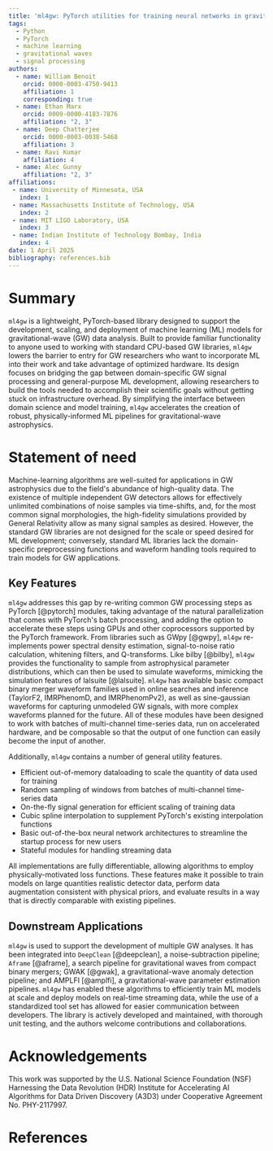 ```yaml
---
title: 'ml4gw: PyTorch utilities for training neural networks in gravitational wave physics applications'
tags:
  - Python
  - PyTorch
  - machine learning
  - gravitational waves
  - signal processing
authors:
  - name: William Benoit
    orcid: 0000-0003-4750-9413
    affiliation: 1
    corresponding: true
  - name: Ethan Marx
    orcid: 0009-0000-4183-7876
    affiliation: "2, 3"
  - name: Deep Chatterjee
    orcid: 0000-0003-0038-5468
    affiliation: 3
  - name: Ravi Kumar
    affiliation: 4
  - name: Alec Gunny
    affiliation: "2, 3"
affiliations:
 - name: University of Minnesota, USA
   index: 1
 - name: Massachusetts Institute of Technology, USA
   index: 2
 - name: MIT LIGO Laboratory, USA
   index: 3
 - name: Indian Institute of Technology Bombay, India
   index: 4
date: 1 April 2025
bibliography: references.bib
---
```


# Summary

`ml4gw` is a lightweight, PyTorch-based library designed to support the development, scaling, and deployment of machine learning (ML) models for gravitational-wave (GW) data analysis. 
Built to provide familiar functionality to anyone used to working with standard CPU-based GW libraries, `ml4gw` lowers the barrier to entry for GW researchers who want to incorporate ML into their work and take advantage of optimized hardware. 
Its design focuses on bridging the gap between domain-specific GW signal processing and general-purpose ML development, allowing researchers to build the tools needed to accomplish their scientific goals without getting stuck on infrastructure overhead. 
By simplifying the interface between domain science and model training, `ml4gw` accelerates the creation of robust, physically-informed ML pipelines for gravitational-wave astrophysics.

# Statement of need

Machine-learning algorithms are well-suited for applications in GW astrophysics due to the field's abundance of high-quality data.
The existence of multiple independent GW detectors allows for effectively unlimited combinations of noise samples via time-shifts, and, for the most common signal morphologies, the high-fidelity simulations provided by General Relativity allow as many signal samples as desired.
However, the standard GW libraries are not designed for the scale or speed desired for ML development; conversely, standard ML libraries lack the domain-specific preprocessing functions and waveform handling tools required to train models for GW applications.

## Key Features

`ml4gw` addresses this gap by re-writing common GW processing steps as PyTorch [@pytorch] modules, taking advantage of the natural parallelization that comes with PyTorch's batch processing, and adding the option to accelerate these steps using GPUs and other coprocessors supported by the PyTorch framework.
From libraries such as GWpy [@gwpy], `ml4gw` re-implements power spectral density estimation, signal-to-noise ratio calculation, whitening filters, and Q-transforms.
Like bilby [@bilby], `ml4gw` provides the functionality to sample from astrophysical parameter distributions, which can then be used to simulate waveforms, mimicking the simulation features of lalsuite [@lalsuite].
`ml4gw` has available basic compact binary merger waveform families used in online searches and inference (TaylorF2, IMRPhenomD, and IMRPhenomPv2), as well as sine-gaussian waveforms for capturing unmodeled GW signals, with more complex waveforms planned for the future.
All of these modules have been designed to work with batches of multi-channel time-series data, run on accelerated hardware, and be composable so that the output of one function can easily become the input of another.

Additionally, `ml4gw` contains a number of general utility features.

- Efficient out-of-memory dataloading to scale the quantity of data used for training
- Random sampling of windows from batches of multi-channel time-series data
- On-the-fly signal generation for efficient scaling of training data
- Cubic spline interpolation to supplement PyTorch's existing interpolation functions
- Basic out-of-the-box neural network architectures to streamline the startup process for new users
- Stateful modules for handling streaming data

All implementations are fully differentiable, allowing algorithms to employ physically-motivated loss functions.
These features make it possible to train models on large quantities realistic detector data, perform data augmentation consistent with physical priors, and evaluate results in a way that is directly comparable with existing pipelines.

## Downstream Applications

`ml4gw` is used to support the development of multiple GW analyses. 
It has been integrated into `DeepClean` [@deepclean], a noise-subtraction pipeline; `Aframe` [@aframe], a search pipeline for gravitational waves from compact binary mergers; GWAK [@gwak], a gravitational-wave anomaly detection pipeline; and AMPLFI [@amplfi], a gravitational-wave parameter estimation pipelines.
`ml4gw` has enabled these algorithms to efficiently train ML models at scale and deploy models on real-time streaming data, while the use of a standardized tool set has allowed for easier communication between developers.
The library is actively developed and maintained, with thorough unit testing, and the authors welcome contributions and collaborations.

# Acknowledgements

This work was supported by the U.S. National Science Foundation (NSF) Harnessing the Data Revolution (HDR) Institute for Accelerating AI Algorithms for Data Driven Discovery (A3D3) under Cooperative Agreement No. PHY-2117997.

# References

